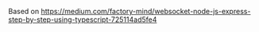 Based on <https://medium.com/factory-mind/websocket-node-js-express-step-by-step-using-typescript-725114ad5fe4>
